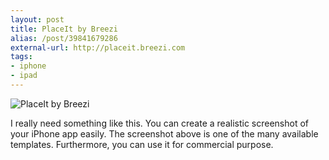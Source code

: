 ```yaml
---
layout: post
title: PlaceIt by Breezi
alias: /post/39841679286
external-url: http://placeit.breezi.com
tags:
- iphone
- ipad
---
```

![PlaceIt by Breezi](http://images.sayzlim.net/2013/01/placeit_preview.jpg "PlaceIt by Breezi")

I really need something like this. You can create a realistic screenshot of your iPhone app easily. The screenshot above is one of the many available templates. Furthermore, you can use it for commercial purpose.